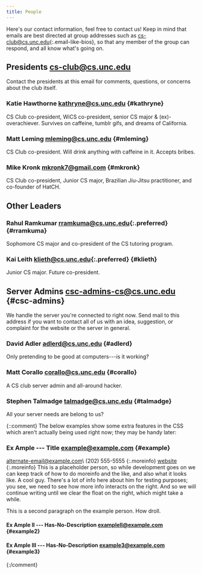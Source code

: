 ```yaml
---
title: People
---
```


Here's our contact information, feel free to contact us!  Keep in mind that
emails are best directed at group addresses such as
<cs-club@cs.unc.edu>{:.email-like-bios}, so that any member of the group can
respond, and all know what's going on.

<section markdown="1" id="bios">

Presidents <cs-club@cs.unc.edu>
-----------
Contact the presidents at this email for comments, questions, or concerns about
the club itself.

### Katie Hawthorne <kathryne@cs.unc.edu> {#kathryne}
CS Club co-president, WiCS co-president, senior CS major & (ex)-overachiever.
Survives on caffeine, tumblr gifs, and dreams of California.

### Matt Leming <mleming@cs.unc.edu> {#mleming}
CS Club co-president. Will drink anything with caffeine in it. Accepts bribes.

### Mike Kronk <mkronk7@gmail.com> {#mkronk}
CS Club co-president, Junior CS major, Brazilian Jiu-Jitsu practitioner, and
co-founder of HatCH.

Other Leaders
-------------

### Rahul Ramkumar <rramkuma@cs.unc.edu>{:.preferred} {#rramkuma}
Sophomore CS major and co-president of the CS tutoring program.

### Kai Leith <klieth@cs.unc.edu>{:.preferred} {#klieth}
Junior CS major. Future co-president.

Server Admins <csc-admins-cs@cs.unc.edu> {#csc-admins}
----------
We handle the server you're connected to right now. Send mail to this address
if you want to contact all of us with an idea, suggestion, or complaint for the
website or the server in general.

### David Adler <adlerd@cs.unc.edu> {#adlerd}
Only pretending to be good at computers---is it working?

### Matt Corallo <corallo@cs.unc.edu> {#corallo}
A CS club server admin and all-around hacker.

### Stephen Talmadge <talmadge@cs.unc.edu> {#talmadge}
All your server needs are belong to us?

</section>

{::comment}
The below examples show some extra features in the CSS which aren't actually
being used right now; they may be handy later:

### Ex Ample --- Title <example@example.com> {#example}
<alternate-email@example.com>\\
(202) 555-5555
{:.moreinfo}
[website](http://example.com)
{:.moreinfo}
This is a placeholder person, so while development goes on we can keep track of
how to do moreinfo and the like, and also what it looks like. A cool guy.
There's a lot of info here about him for testing purposes; you see, we need to
see how more info interacts on the right. And so we will continue writing until
we clear the float on the right, which might take a while.

This is a second paragraph on the example person. How droll.

#### Ex Ample II --- Has-No-Description <exampleII@example.com> {#example2}

#### Ex Ample III --- Has-No-Description <example3@example.com> {#example3}
{:/comment}
